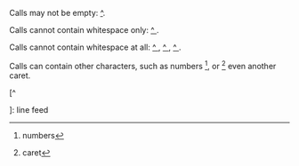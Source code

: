 Calls may not be empty: [^].

Calls cannot contain whitespace only: [^ ].

Calls cannot contain whitespace at all: [^ ], [^	], [^
].

Calls can contain other characters, such as numbers [^1234567890], or [^^]
even another caret.

[^]: empty

[^ ]: space

[^	]: tab

[^

]: line feed

[^1234567890]: numbers

[^^]: caret

